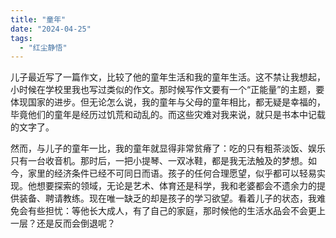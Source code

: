 ```yaml
---
title: "童年"
date: "2024-04-25"
tags: 
  - "红尘静悟"
---
```


儿子最近写了一篇作文，比较了他的童年生活和我的童年生活。这不禁让我想起，小时候在学校里我也写过类似的作文。那时候写作文要有一个“正能量”的主题，要体现国家的进步。但无论怎么说，我的童年与父母的童年相比，都无疑是幸福的，毕竟他们的童年是经历过饥荒和动乱的。而这些灾难对我来说，就只是书本中记载的文字了。

然而，与儿子的童年一比，我的童年就显得非常贫瘠了：吃的只有粗茶淡饭、娱乐只有一台收音机。那时后，一把小提琴、一双冰鞋，都是我无法触及的梦想。如今，家里的经济条件已经不可同日而语。孩子的任何合理愿望，似乎都可以轻易实现。他想要探索的领域，无论是艺术、体育还是科学，我和老婆都会不遗余力的提供装备、聘请教练。现在唯一缺乏的却是孩子的学习欲望。看着儿子的状态，我难免会有些担忧：等他长大成人，有了自己的家庭，那时候他的生活水品会不会更上一层？还是反而会倒退呢？
